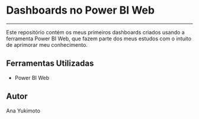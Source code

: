 # Dashboards no Power BI Web
---

Este repositório contém os meus primeiros dashboards criados usando a ferramenta Power BI Web, que fazem parte dos meus estudos com o intuito de aprimorar meu conhecimento.

## Ferramentas Utilizadas

- Power BI Web

## Autor

Ana Yukimoto 



